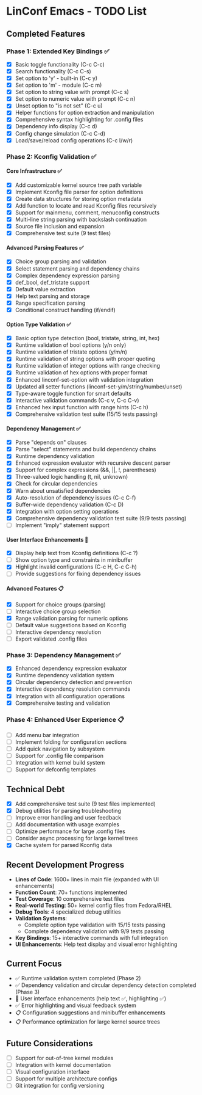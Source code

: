 # LinConf Emacs - TODO List

## Completed Features

### Phase 1: Extended Key Bindings ✅
- [x] Basic toggle functionality (C-c C-c)
- [x] Search functionality (C-c C-s) 
- [x] Set option to 'y' - built-in (C-c y)
- [x] Set option to 'm' - module (C-c m)
- [x] Set option to string value with prompt (C-c s)
- [x] Set option to numeric value with prompt (C-c n)
- [x] Unset option to "is not set" (C-c u)
- [x] Helper functions for option extraction and manipulation
- [x] Comprehensive syntax highlighting for .config files
- [x] Dependency info display (C-c d)
- [x] Config change simulation (C-c C-d)
- [x] Load/save/reload config operations (C-c l/w/r)

### Phase 2: Kconfig Validation ✅
#### Core Infrastructure ✅
- [x] Add customizable kernel source tree path variable
- [x] Implement Kconfig file parser for option definitions
- [x] Create data structures for storing option metadata
- [x] Add function to locate and read Kconfig files recursively
- [x] Support for mainmenu, comment, menuconfig constructs
- [x] Multi-line string parsing with backslash continuation
- [x] Source file inclusion and expansion
- [x] Comprehensive test suite (9 test files)

#### Advanced Parsing Features ✅
- [x] Choice group parsing and validation
- [x] Select statement parsing and dependency chains
- [x] Complex dependency expression parsing
- [x] def_bool, def_tristate support
- [x] Default value extraction
- [x] Help text parsing and storage
- [x] Range specification parsing
- [x] Conditional construct handling (if/endif)

#### Option Type Validation ✅
- [x] Basic option type detection (bool, tristate, string, int, hex)
- [x] Runtime validation of bool options (y/n only)
- [x] Runtime validation of tristate options (y/m/n)
- [x] Runtime validation of string options with proper quoting
- [x] Runtime validation of integer options with range checking
- [x] Runtime validation of hex options with proper format
- [x] Enhanced linconf-set-option with validation integration
- [x] Updated all setter functions (linconf-set-y/m/string/number/unset)
- [x] Type-aware toggle function for smart defaults
- [x] Interactive validation commands (C-c v, C-c C-v)
- [x] Enhanced hex input function with range hints (C-c h)
- [x] Comprehensive validation test suite (15/15 tests passing)

#### Dependency Management ✅
- [x] Parse "depends on" clauses
- [x] Parse "select" statements and build dependency chains
- [x] Runtime dependency validation
- [x] Enhanced expression evaluator with recursive descent parser
- [x] Support for complex expressions (&&, ||, !, parentheses)
- [x] Three-valued logic handling (t, nil, unknown)
- [x] Check for circular dependencies
- [x] Warn about unsatisfied dependencies
- [x] Auto-resolution of dependency issues (C-c C-f)
- [x] Buffer-wide dependency validation (C-c D)
- [x] Integration with option setting operations
- [x] Comprehensive dependency validation test suite (9/9 tests passing)
- [ ] Implement "imply" statement support

#### User Interface Enhancements 🚧
- [x] Display help text from Kconfig definitions (C-c ?)
- [ ] Show option type and constraints in minibuffer
- [x] Highlight invalid configurations (C-c H, C-c C-h)
- [ ] Provide suggestions for fixing dependency issues

#### Advanced Features 📋
- [x] Support for choice groups (parsing)
- [ ] Interactive choice group selection
- [x] Range validation parsing for numeric options
- [ ] Default value suggestions based on Kconfig
- [ ] Interactive dependency resolution
- [ ] Export validated .config files

### Phase 3: Dependency Management ✅
- [x] Enhanced dependency expression evaluator
- [x] Runtime dependency validation system
- [x] Circular dependency detection and prevention
- [x] Interactive dependency resolution commands
- [x] Integration with all configuration operations
- [x] Comprehensive testing and validation

### Phase 4: Enhanced User Experience 📋
- [ ] Add menu bar integration
- [ ] Implement folding for configuration sections
- [ ] Add quick navigation by subsystem
- [ ] Support for .config file comparison
- [ ] Integration with kernel build system
- [ ] Support for defconfig templates

## Technical Debt
- [x] Add comprehensive test suite (9 test files implemented)
- [x] Debug utilities for parsing troubleshooting
- [ ] Improve error handling and user feedback
- [ ] Add documentation with usage examples
- [ ] Optimize performance for large .config files
- [ ] Consider async processing for large kernel trees
- [x] Cache system for parsed Kconfig data

## Recent Development Progress
- **Lines of Code**: 1600+ lines in main file (expanded with UI enhancements)
- **Function Count**: 70+ functions implemented
- **Test Coverage**: 10 comprehensive test files
- **Real-world Testing**: 50+ kernel config files from Fedora/RHEL
- **Debug Tools**: 4 specialized debug utilities
- **Validation Systems**:
  - Complete option type validation with 15/15 tests passing
  - Complete dependency validation with 9/9 tests passing
- **Key Bindings**: 15+ interactive commands with full integration
- **UI Enhancements**: Help text display and visual error highlighting

## Current Focus
- ✅ Runtime validation system completed (Phase 2)
- ✅ Dependency validation and circular dependency detection completed (Phase 3)
- 🚧 User interface enhancements (help text ✅, highlighting ✅)
- ✅ Error highlighting and visual feedback system
- 📋 Configuration suggestions and minibuffer enhancements
- 📋 Performance optimization for large kernel source trees

## Future Considerations
- [ ] Support for out-of-tree kernel modules
- [ ] Integration with kernel documentation
- [ ] Visual configuration interface
- [ ] Support for multiple architecture configs
- [ ] Git integration for config versioning